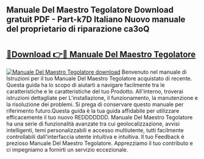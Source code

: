 ## Manuale Del Maestro Tegolatore Download gratuit PDF - Part-k7D Italiano Nuovo manuale del proprietario di riparazione ca3oQ

# <h2><a href="http://dfazglr.blite.top/?on=Manuale+Del+Maestro+Tegolatore">🔗Download 👉🔴 Manuale Del Maestro Tegolatore</a></h2>

[![Manuale Del Maestro Tegolatore download](https://i.imgur.com/lujVjoI.png)](http://dfazglr.blite.top/?on=Manuale+Del+Maestro+Tegolatore)
Benvenuto nel manuale di Istruzioni per il tuo Manuale Del Maestro Tegolatore acquistato di recente. Questa guida ha lo scopo di aiutarti a navigare facilmente tra le caratteristiche e le caratteristiche del tuo Prodotto. All'interno, troverai istruzioni dettagliate per L'installazione, il funzionamento, la manutenzione e la risoluzione dei problemi. Si prega di conservare questo manuale per riferimento futuro.Questa guida è la tua guida affidabile per utilizzare efficacemente il tuo nuovo REDDDDDDD. Manuale Del Maestro Tegolatore ha una serie di funzionalità avanzate tra cui geolocalizzazione, avvisi intelligenti, temi personalizzabili e accesso multiutente, tutti facilmente controllabili dall'interfaccia utente intuitiva e intuitiva. Il tuo Feedback è prezioso Manuale Del Maestro Tegolatore. Apprezziamo il tuo contributo e ci impegniamo a fornirti un servizio eccezionale.
